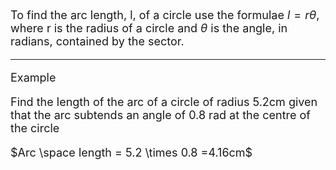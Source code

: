 <font size=4>

To find the arc length, l, of a circle use the formulae $l=r\theta$, where r is the radius of a circle and $\theta$ is the angle, in radians, contained by the sector.

---


Example 

Find the length of the arc of a circle of radius 5.2cm given that the arc subtends an angle of 0.8 rad at the centre of the circle

$Arc \space length = 5.2 \times 0.8 =4.16cm$